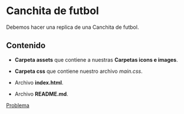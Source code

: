 # Canchita de futbol

Debemos hacer una replica de una Canchita de futbol.

## Contenido
- **Carpeta assets** que contiene a nuestras **Carpetas icons e images**.

- **Carpeta css** que contiene nuestro archivo *main.css*.

- Archivo **index.html**.

- Archivo **README.md**.

[Problema](http://subefotos.com/ver/?dd68c53c0e395f0f7faf24622361e268o.png
)
